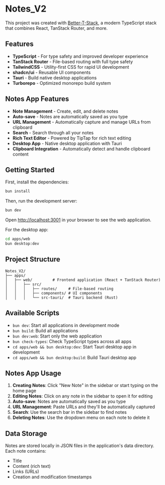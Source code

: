 # Notes_V2

This project was created with [Better-T-Stack](https://github.com/AmanVarshney01/create-better-t-stack), a modern TypeScript stack that combines React, TanStack Router, and more.

## Features

- **TypeScript** - For type safety and improved developer experience
- **TanStack Router** - File-based routing with full type safety
- **TailwindCSS** - Utility-first CSS for rapid UI development
- **shadcn/ui** - Reusable UI components
- **Tauri** - Build native desktop applications
- **Turborepo** - Optimized monorepo build system

## Notes App Features

- **Note Management** - Create, edit, and delete notes
- **Auto-save** - Notes are automatically saved as you type
- **URL Management** - Automatically capture and manage URLs from clipboard
- **Search** - Search through all your notes
- **Rich Text Editor** - Powered by TipTap for rich text editing
- **Desktop App** - Native desktop application with Tauri
- **Clipboard Integration** - Automatically detect and handle clipboard content

## Getting Started

First, install the dependencies:

```bash
bun install
```

Then, run the development server:

```bash
bun dev
```

Open [http://localhost:3001](http://localhost:3001) in your browser to see the web application.

For the desktop app:

```bash
cd apps/web
bun desktop:dev
```

## Project Structure

```
Notes_V2/
├── apps/
│   ├── web/         # Frontend application (React + TanStack Router)
│   │   ├── src/
│   │   │   ├── routes/     # File-based routing
│   │   │   ├── components/ # UI components
│   │   │   └── src-tauri/  # Tauri backend (Rust)
```

## Available Scripts

- `bun dev`: Start all applications in development mode
- `bun build`: Build all applications
- `bun dev:web`: Start only the web application
- `bun check-types`: Check TypeScript types across all apps
- `cd apps/web && bun desktop:dev`: Start Tauri desktop app in development
- `cd apps/web && bun desktop:build`: Build Tauri desktop app

## Notes App Usage

1. **Creating Notes**: Click "New Note" in the sidebar or start typing on the home page
2. **Editing Notes**: Click on any note in the sidebar to open it for editing
3. **Auto-save**: Notes are automatically saved as you type
4. **URL Management**: Paste URLs and they'll be automatically captured
5. **Search**: Use the search bar in the sidebar to find notes
6. **Deleting Notes**: Use the dropdown menu on each note to delete it

## Data Storage

Notes are stored locally in JSON files in the application's data directory. Each note contains:

- Title
- Content (rich text)
- Links (URLs)
- Creation and modification timestamps
